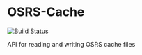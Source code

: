 # OSRS-Cache
[![Build Status](https://travis-ci.com/guthix/OSRS-Cache.svg?branch=master)](https://travis-ci.com/guthix/OSRS-Cache)

API for reading and writing OSRS cache files
